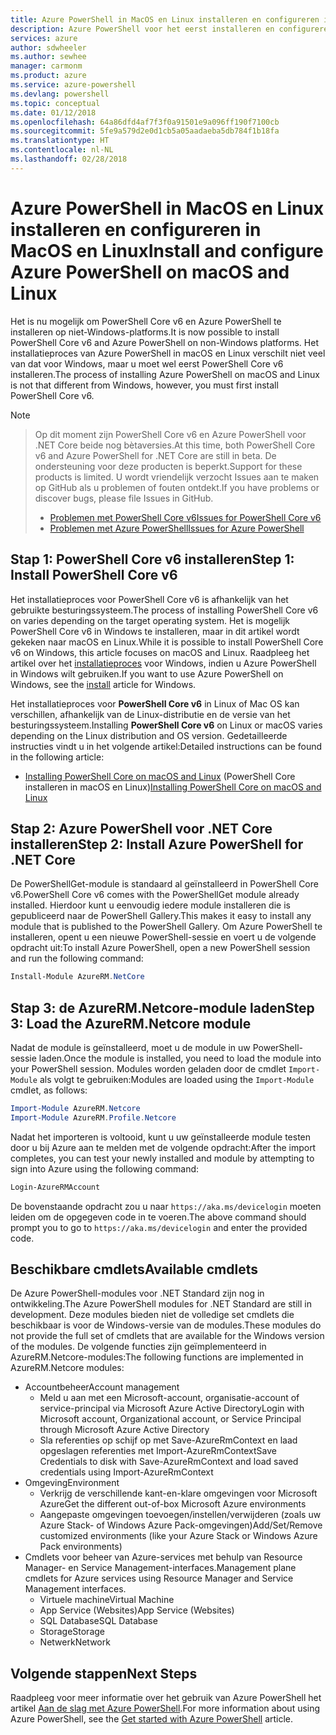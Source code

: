```yaml
---
title: Azure PowerShell in MacOS en Linux installeren en configureren in MacOS en Linux | Microsoft Docs
description: Azure PowerShell voor het eerst installeren en configureren in MacOS en Linux.
services: azure
author: sdwheeler
ms.author: sewhee
manager: carmonm
ms.product: azure
ms.service: azure-powershell
ms.devlang: powershell
ms.topic: conceptual
ms.date: 01/12/2018
ms.openlocfilehash: 64a86dfd4af7f3f0a91501e9a096ff190f7100cb
ms.sourcegitcommit: 5fe9a579d2e0d1cb5a05aadaeba5db784f1b18fa
ms.translationtype: HT
ms.contentlocale: nl-NL
ms.lasthandoff: 02/28/2018
---
```

# <a name="install-and-configure-azure-powershell-on-macos-and-linux"></a><span data-ttu-id="c3ba6-103">Azure PowerShell in MacOS en Linux installeren en configureren in MacOS en Linux</span><span class="sxs-lookup"><span data-stu-id="c3ba6-103">Install and configure Azure PowerShell on macOS and Linux</span></span>

<span data-ttu-id="c3ba6-104">Het is nu mogelijk om PowerShell Core v6 en Azure PowerShell te installeren op niet-Windows-platforms.</span><span class="sxs-lookup"><span data-stu-id="c3ba6-104">It is now possible to install PowerShell Core v6 and Azure PowerShell on non-Windows platforms.</span></span>
<span data-ttu-id="c3ba6-105">Het installatieproces van Azure PowerShell in macOS en Linux verschilt niet veel van dat voor Windows, maar u moet wel eerst PowerShell Core v6 installeren.</span><span class="sxs-lookup"><span data-stu-id="c3ba6-105">The process of installing Azure PowerShell on macOS and Linux is not that different from Windows, however, you must first install PowerShell Core v6.</span></span>

> [!NOTE]

> <span data-ttu-id="c3ba6-106">Op dit moment zijn PowerShell Core v6 en Azure PowerShell voor .NET Core beide nog bètaversies.</span><span class="sxs-lookup"><span data-stu-id="c3ba6-106">At this time, both PowerShell Core v6 and Azure PowerShell for .NET Core are still in beta.</span></span>
> <span data-ttu-id="c3ba6-107">De ondersteuning voor deze producten is beperkt.</span><span class="sxs-lookup"><span data-stu-id="c3ba6-107">Support for these products is limited.</span></span> <span data-ttu-id="c3ba6-108">U wordt vriendelijk verzocht Issues aan te maken op GitHub als u problemen of fouten ontdekt.</span><span class="sxs-lookup"><span data-stu-id="c3ba6-108">If you have problems or discover bugs, please file Issues in GitHub.</span></span>
>
> * [<span data-ttu-id="c3ba6-109">Problemen met PowerShell Core v6</span><span class="sxs-lookup"><span data-stu-id="c3ba6-109">Issues for PowerShell Core v6</span></span>](https://github.com/PowerShell/PowerShell/issues)
> * [<span data-ttu-id="c3ba6-110">Problemen met Azure PowerShell</span><span class="sxs-lookup"><span data-stu-id="c3ba6-110">Issues for Azure PowerShell</span></span>](https://github.com/azure/azure-docs-powershell/issues)

## <a name="step-1-install-powershell-core-v6"></a><span data-ttu-id="c3ba6-111">Stap 1: PowerShell Core v6 installeren</span><span class="sxs-lookup"><span data-stu-id="c3ba6-111">Step 1: Install PowerShell Core v6</span></span>

<span data-ttu-id="c3ba6-112">Het installatieproces voor PowerShell Core v6 is afhankelijk van het gebruikte besturingssysteem.</span><span class="sxs-lookup"><span data-stu-id="c3ba6-112">The process of installing PowerShell Core v6 on varies depending on the target operating system.</span></span>
<span data-ttu-id="c3ba6-113">Het is mogelijk PowerShell Core v6 in Windows te installeren, maar in dit artikel wordt gekeken naar macOS en Linux.</span><span class="sxs-lookup"><span data-stu-id="c3ba6-113">While it is possible to install PowerShell Core v6 on Windows, this article focuses on macOS and Linux.</span></span> <span data-ttu-id="c3ba6-114">Raadpleeg het artikel over het [installatieproces](./install-azurerm-ps.md) voor Windows, indien u Azure PowerShell in Windows wilt gebruiken.</span><span class="sxs-lookup"><span data-stu-id="c3ba6-114">If you want to use Azure PowerShell on Windows, see the [install](./install-azurerm-ps.md) article for Windows.</span></span>

<span data-ttu-id="c3ba6-115">Het installatieproces voor **PowerShell Core v6** in Linux of Mac OS kan verschillen, afhankelijk van de Linux-distributie en de versie van het besturingssysteem.</span><span class="sxs-lookup"><span data-stu-id="c3ba6-115">Installing **PowerShell Core v6** on Linux or macOS varies depending on the Linux distribution and OS version.</span></span>
<span data-ttu-id="c3ba6-116">Gedetailleerde instructies vindt u in het volgende artikel:</span><span class="sxs-lookup"><span data-stu-id="c3ba6-116">Detailed instructions can be found in the following article:</span></span>

- <span data-ttu-id="c3ba6-117">[Installing PowerShell Core on macOS and Linux](/powershell/scripting/setup/installing-powershell-core-on-macos-and-linux) (PowerShell Core installeren in macOS en Linux)</span><span class="sxs-lookup"><span data-stu-id="c3ba6-117">[Installing PowerShell Core on macOS and Linux](/powershell/scripting/setup/installing-powershell-core-on-macos-and-linux)</span></span>

## <a name="step-2-install-azure-powershell-for-net-core"></a><span data-ttu-id="c3ba6-118">Stap 2: Azure PowerShell voor .NET Core installeren</span><span class="sxs-lookup"><span data-stu-id="c3ba6-118">Step 2: Install Azure PowerShell for .NET Core</span></span>

<span data-ttu-id="c3ba6-119">De PowerShellGet-module is standaard al geïnstalleerd in PowerShell Core v6.</span><span class="sxs-lookup"><span data-stu-id="c3ba6-119">PowerShell Core v6 comes with the PowerShellGet module already installed.</span></span> <span data-ttu-id="c3ba6-120">Hierdoor kunt u eenvoudig iedere module installeren die is gepubliceerd naar de PowerShell Gallery.</span><span class="sxs-lookup"><span data-stu-id="c3ba6-120">This makes it easy to install any module that is published to the PowerShell Gallery.</span></span> <span data-ttu-id="c3ba6-121">Om Azure PowerShell te installeren, opent u een nieuwe PowerShell-sessie en voert u de volgende opdracht uit:</span><span class="sxs-lookup"><span data-stu-id="c3ba6-121">To install Azure PowerShell, open a new PowerShell session and run the following command:</span></span>

```powershell
Install-Module AzureRM.NetCore
```

## <a name="step-3-load-the-azurermnetcore-module"></a><span data-ttu-id="c3ba6-122">Stap 3: de AzureRM.Netcore-module laden</span><span class="sxs-lookup"><span data-stu-id="c3ba6-122">Step 3: Load the AzureRM.Netcore module</span></span>

<span data-ttu-id="c3ba6-123">Nadat de module is geïnstalleerd, moet u de module in uw PowerShell-sessie laden.</span><span class="sxs-lookup"><span data-stu-id="c3ba6-123">Once the module is installed, you need to load the module into your PowerShell session.</span></span> <span data-ttu-id="c3ba6-124">Modules worden geladen door de cmdlet `Import-Module` als volgt te gebruiken:</span><span class="sxs-lookup"><span data-stu-id="c3ba6-124">Modules are loaded using the `Import-Module` cmdlet, as follows:</span></span>

```powershell
Import-Module AzureRM.Netcore
Import-Module AzureRM.Profile.Netcore
```

<span data-ttu-id="c3ba6-125">Nadat het importeren is voltooid, kunt u uw geïnstalleerde module testen door u bij Azure aan te melden met de volgende opdracht:</span><span class="sxs-lookup"><span data-stu-id="c3ba6-125">After the import completes, you can test your newly installed and module by attempting to sign into Azure using the following command:</span></span>

```powershell
Login-AzureRMAccount
```

<span data-ttu-id="c3ba6-126">De bovenstaande opdracht zou u naar `https://aka.ms/devicelogin` moeten leiden om de opgegeven code in te voeren.</span><span class="sxs-lookup"><span data-stu-id="c3ba6-126">The above command should prompt you to go to `https://aka.ms/devicelogin` and enter the provided code.</span></span>

## <a name="available-cmdlets"></a><span data-ttu-id="c3ba6-127">Beschikbare cmdlets</span><span class="sxs-lookup"><span data-stu-id="c3ba6-127">Available cmdlets</span></span>

<span data-ttu-id="c3ba6-128">De Azure PowerShell-modules voor .NET Standard zijn nog in ontwikkeling.</span><span class="sxs-lookup"><span data-stu-id="c3ba6-128">The Azure PowerShell modules for .NET Standard are still in development.</span></span> <span data-ttu-id="c3ba6-129">Deze modules bieden niet de volledige set cmdlets die beschikbaar is voor de Windows-versie van de modules.</span><span class="sxs-lookup"><span data-stu-id="c3ba6-129">These modules do not provide the full set of cmdlets that are available for the Windows version of the modules.</span></span> <span data-ttu-id="c3ba6-130">De volgende functies zijn geïmplementeerd in AzureRM.Netcore-modules:</span><span class="sxs-lookup"><span data-stu-id="c3ba6-130">The following functions are implemented in AzureRM.Netcore modules:</span></span>

* <span data-ttu-id="c3ba6-131">Accountbeheer</span><span class="sxs-lookup"><span data-stu-id="c3ba6-131">Account management</span></span>
  - <span data-ttu-id="c3ba6-132">Meld u aan met een Microsoft-account, organisatie-account of service-principal via Microsoft Azure Active Directory</span><span class="sxs-lookup"><span data-stu-id="c3ba6-132">Login with Microsoft account, Organizational account, or Service Principal through Microsoft Azure Active Directory</span></span>
  - <span data-ttu-id="c3ba6-133">Sla referenties op schijf op met Save-AzureRmContext en laad opgeslagen referenties met Import-AzureRmContext</span><span class="sxs-lookup"><span data-stu-id="c3ba6-133">Save Credentials to disk with Save-AzureRmContext and load saved credentials using Import-AzureRmContext</span></span>
* <span data-ttu-id="c3ba6-134">Omgeving</span><span class="sxs-lookup"><span data-stu-id="c3ba6-134">Environment</span></span>
  - <span data-ttu-id="c3ba6-135">Verkrijg de verschillende kant-en-klare omgevingen voor Microsoft Azure</span><span class="sxs-lookup"><span data-stu-id="c3ba6-135">Get the different out-of-box Microsoft Azure environments</span></span>
  - <span data-ttu-id="c3ba6-136">Aangepaste omgevingen toevoegen/instellen/verwijderen (zoals uw Azure Stack- of Windows Azure Pack-omgevingen)</span><span class="sxs-lookup"><span data-stu-id="c3ba6-136">Add/Set/Remove customized environments (like your Azure Stack or Windows Azure Pack environments)</span></span>
* <span data-ttu-id="c3ba6-137">Cmdlets voor beheer van Azure-services met behulp van Resource Manager- en Service Management-interfaces.</span><span class="sxs-lookup"><span data-stu-id="c3ba6-137">Management plane cmdlets for Azure services using Resource Manager and Service Management interfaces.</span></span>
  - <span data-ttu-id="c3ba6-138">Virtuele machine</span><span class="sxs-lookup"><span data-stu-id="c3ba6-138">Virtual Machine</span></span>
  - <span data-ttu-id="c3ba6-139">App Service (Websites)</span><span class="sxs-lookup"><span data-stu-id="c3ba6-139">App Service (Websites)</span></span>
  - <span data-ttu-id="c3ba6-140">SQL Database</span><span class="sxs-lookup"><span data-stu-id="c3ba6-140">SQL Database</span></span>
  - <span data-ttu-id="c3ba6-141">Storage</span><span class="sxs-lookup"><span data-stu-id="c3ba6-141">Storage</span></span>
  - <span data-ttu-id="c3ba6-142">Netwerk</span><span class="sxs-lookup"><span data-stu-id="c3ba6-142">Network</span></span>

## <a name="next-steps"></a><span data-ttu-id="c3ba6-143">Volgende stappen</span><span class="sxs-lookup"><span data-stu-id="c3ba6-143">Next Steps</span></span>

<span data-ttu-id="c3ba6-144">Raadpleeg voor meer informatie over het gebruik van Azure PowerShell het artikel [Aan de slag met Azure PowerShell](get-started-azureps.md).</span><span class="sxs-lookup"><span data-stu-id="c3ba6-144">For more information about using Azure PowerShell, see the [Get started with Azure PowerShell](get-started-azureps.md) article.</span></span>
